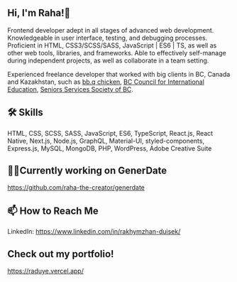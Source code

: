 ## Hi, I'm Raha!👋
Frontend developer adept in all stages of advanced web development. Knowledgeable
in user interface, testing, and debugging processes. Proficient in HTML, CSS3/SCSS/SASS,
JavaScript | ES6 | TS, as well as other web tools, libraries, and frameworks. Able to
effectively self-manage during independent projects, as well as collaborate in a team setting.

Experienced freelance developer that worked with big clients in BC, Canada and Kazakhstan,
such as [bb.q chicken](https://bbqchickenca.com/), [BC Council for International Education](https://bccie.bc.ca/), [Seniors Services Society of BC](https://www.seniorsservicessociety.ca/).


## 🛠 Skills
HTML, CSS, SCSS, SASS, JavaScript, ES6, TypeScript, React.js, React Native, Next.js, Node.js, GraphQL, Material-UI, styled-components, Express.js, MySQL, MongoDB, PHP, WordPress, Adobe Creative Suite

## 👨‍💻Currently working on GenerDate
https://github.com/raha-the-creator/generdate

## 📫 How to Reach Me
LinkedIn: https://www.linkedin.com/in/rakhymzhan-duisek/


## Check out my portfolio!
https://raduye.vercel.app/
